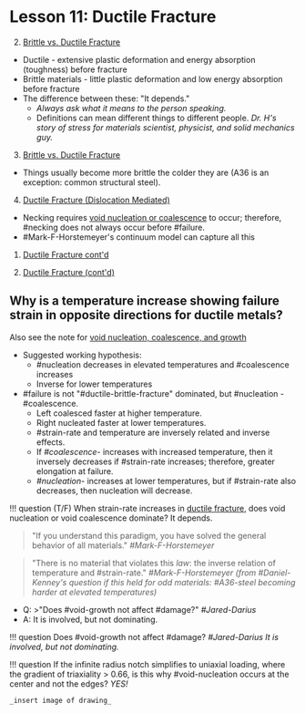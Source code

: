 # Lesson 11: Ductile Fracture

2. [Brittle vs. Ductile Fracture](brittle-versus-ductile-fracture.md)
- Ductile - extensive plastic deformation and energy absorption (toughness) before fracture
- Brittle materials - little plastic deformation and low energy absorption before fracture
- The difference between these: "It depends."
  - _Always ask what it means to the person speaking._
  - Definitions can mean different things to different people. _Dr. H's story of stress for materials scientist, physicist, and solid mechanics guy._

3. [Brittle vs. Ductile Fracture](brittle-versus-ductile-fracture.md)
- Things usually become more brittle the colder they are (A36 is an exception: common structural steel).

4. [Ductile Fracture (Dislocation Mediated)](ductile-fracture.md)
- Necking requires [void nucleation or coalescence](void-nucleation-coalescence-and-growth.md) to occur; therefore, #necking does not always occur before #failure.
- #Mark-F-Horstemeyer's continuum model can capture all this

1. [Ductile Fracture cont'd](ductile-fracture.md)

2. [Ductile Fracture (cont'd)](ductile-fracture.md)



## Why is a temperature increase showing failure strain in opposite directions for ductile metals?
Also see the note for [void nucleation, coalescence, and growth](void-nucleation-coalescence-and-growth.md)
- Suggested working hypothesis:
  - #nucleation decreases in elevated temperatures and #coalescence increases
  - Inverse for lower temperatures
- #failure is not "#ductile-brittle-fracture" dominated, but #nucleation - #coalescence.
  - Left coalesced faster at higher temperature.
  - Right nucleated faster at lower temperatures.
  - #strain-rate and temperature are inversely related and inverse effects.
  - If *#coalescence*- increases with increased temperature, then it inversely decreases if #strain-rate increases; therefore, greater elongation at failure.
  - *#nucleation*- increases at lower temperatures, but if #strain-rate also decreases, then nucleation will decrease.

!!! question (T/F) When strain-rate increases in [ductile fracture](ductile-fracture.md), does void nucleation or void coalescence dominate?
    It depends.

>"If you understand this paradigm, you have solved the general behavior of all materials." <cite> #Mark-F-Horstemeyer

>"There is no material that violates this _law_: the inverse relation of temperature and #strain-rate." <cite> #Mark-F-Horstemeyer (from #Daniel-Kenney's question if this held for _odd_ materials: #A36-steel becoming harder at elevated temperatures)

- Q: >"Does #void-growth not affect #damage?" <cite> #Jared-Darius
- A: It is involved, but not dominating.

!!! question Does #void-growth not affect #damage? <cite> #Jared-Darius
    It is involved, but not dominating.

!!! question If the infinite radius notch simplifies to uniaxial loading, where the gradient of triaxiality > 0.66, is this why #void-nucleation occurs at the center and not the edges? <cite> 
    YES!

    _insert image of drawing_